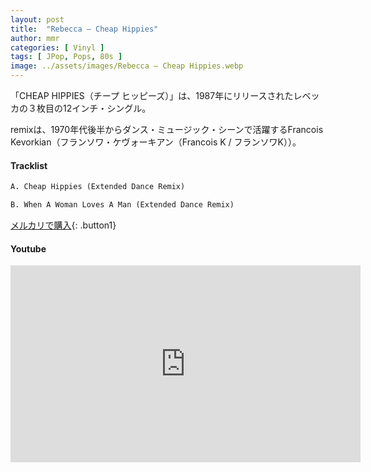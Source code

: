 ```yaml
---
layout: post
title:  "Rebecca – Cheap Hippies"
author: mmr
categories: [ Vinyl ]
tags: [ JPop, Pops, 80s ]
image: ../assets/images/Rebecca – Cheap Hippies.webp
---
```


「CHEAP HIPPIES（チープ ヒッピーズ）」は、1987年にリリースされたレベッカの３枚目の12インチ・シングル。

remixは、1970年代後半からダンス・ミュージック・シーンで活躍するFrancois Kevorkian（フランソワ・ケヴォーキアン（Francois K / フランソワK））。

#### Tracklist
```md
A. Cheap Hippies (Extended Dance Remix)

B. When A Woman Loves A Man (Extended Dance Remix)
```


[メルカリで購入](https://jp.mercari.com/item/m51108809980?afid=6142608987){: .button1}

#### Youtube
<iframe width="560" height="315" src="https://www.youtube.com/embed/P90MxW5lrnc?si=XLY_dcejJ3EnRyiC" title="YouTube video player" frameborder="0" allow="accelerometer; autoplay; clipboard-write; encrypted-media; gyroscope; picture-in-picture; web-share" referrerpolicy="strict-origin-when-cross-origin" allowfullscreen></iframe>